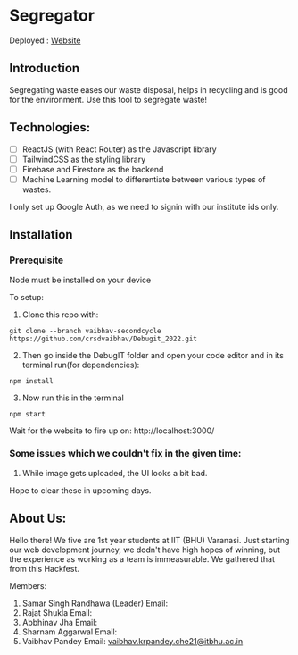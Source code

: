 # Segregator
Deployed : [Website](https://segregator-fa038.web.app/)

## Introduction
Segregating waste eases our waste disposal, helps in recycling and is good for the environment. Use this tool to segregate waste!

## Technologies:

- [ ] ReactJS (with React Router) as the Javascript library
- [ ] TailwindCSS as the styling library
- [ ] Firebase and Firestore as the backend
- [ ] Machine Learning model to differentiate between various types of wastes.

I only set up Google Auth, as we need to signin with our institute ids only.

## Installation

### Prerequisite
Node must be installed on your device

To  setup:
1. Clone this repo with:
```
git clone --branch vaibhav-secondcycle https://github.com/crsdvaibhav/Debugit_2022.git
```
2. Then go inside the DebugIT folder and open your code editor and in its terminal run(for dependencies):
```
npm install
```
3. Now run this in the terminal
```
npm start
```

Wait for the website to fire up on: http://localhost:3000/

### Some issues which we couldn't fix in the given time:
1. While image gets uploaded, the UI looks a bit bad.

Hope to clear these in upcoming days.

## About Us:

Hello there! We five are 1st year students at IIT (BHU) Varanasi. Just starting our web development journey, we dodn't
have high hopes of winning, but the experience as working as a team is immeasurable. We gathered that from this Hackfest.

Members:
1. Samar Singh Randhawa (Leader)
    Email: 
2. Rajat Shukla
    Email:
3. Abbhinav Jha
    Email:
4. Sharnam Aggarwal
    Email:
5. Vaibhav Pandey
    Email: vaibhav.krpandey.che21@itbhu.ac.in









